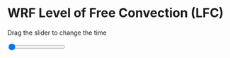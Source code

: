 <h1>WRF Level of Free Convection (LFC)</h1>
<p>Drag the slider to change the time</p>

<div class="slidecontainer">
<input oninput='setImage(this)' class="slider" type="range" min="0" max="25" value="0" step="1" />
<img id='img'/>
</div>

<script>
var img = document.getElementById('img');
var img_array = ['/assets/images/wrf/lc_wrfout_d01_2020-08-05_12:00:00.png',
'/assets/images/wrf/lc_wrfout_d01_2020-08-05_13:00:00.png',
'/assets/images/wrf/lc_wrfout_d01_2020-08-05_14:00:00.png',
'/assets/images/wrf/lc_wrfout_d01_2020-08-05_15:00:00.png',
'/assets/images/wrf/lc_wrfout_d01_2020-08-05_16:00:00.png',
'/assets/images/wrf/lc_wrfout_d01_2020-08-05_17:00:00.png',
'/assets/images/wrf/lc_wrfout_d01_2020-08-05_18:00:00.png',
'/assets/images/wrf/lc_wrfout_d01_2020-08-05_19:00:00.png',
'/assets/images/wrf/lc_wrfout_d01_2020-08-05_20:00:00.png',
'/assets/images/wrf/lc_wrfout_d01_2020-08-05_21:00:00.png',
'/assets/images/wrf/lc_wrfout_d01_2020-08-05_22:00:00.png',
'/assets/images/wrf/lc_wrfout_d01_2020-08-05_23:00:00.png',
'/assets/images/wrf/lc_wrfout_d01_2020-08-06_00:00:00.png',
'/assets/images/wrf/lc_wrfout_d01_2020-08-06_01:00:00.png',
'/assets/images/wrf/lc_wrfout_d01_2020-08-06_02:00:00.png',
'/assets/images/wrf/lc_wrfout_d01_2020-08-06_03:00:00.png',
'/assets/images/wrf/lc_wrfout_d01_2020-08-06_04:00:00.png',
'/assets/images/wrf/lc_wrfout_d01_2020-08-06_05:00:00.png',
'/assets/images/wrf/lc_wrfout_d01_2020-08-06_06:00:00.png',
'/assets/images/wrf/lc_wrfout_d01_2020-08-06_07:00:00.png',
'/assets/images/wrf/lc_wrfout_d01_2020-08-06_08:00:00.png',
'/assets/images/wrf/lc_wrfout_d01_2020-08-06_09:00:00.png',
'/assets/images/wrf/lc_wrfout_d01_2020-08-06_10:00:00.png',
'/assets/images/wrf/lc_wrfout_d01_2020-08-06_11:00:00.png',
'/assets/images/wrf/lc_wrfout_d01_2020-08-06_12:00:00.png',];
function setImage(obj)
{
        var value = obj.value;
        img.src = img_array[value];

}
</script>
